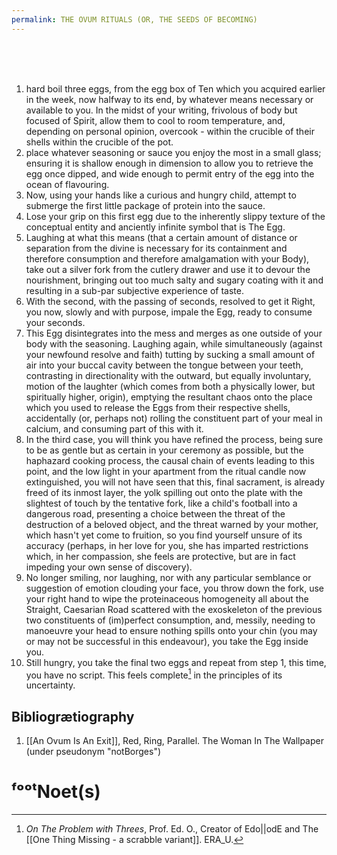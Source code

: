 ```yaml
---
permalink: THE OVUM RITUALS (OR, THE SEEDS OF BECOMING)
---
```

<br><br><br>

1. hard boil three eggs, from the egg box of Ten which you acquired earlier in the week, now halfway to its end, by whatever means necessary or available to you. In the midst of your writing, frivolous of body but focused of Spirit, allow them to cool to room temperature, and, depending on personal opinion, overcook - within the crucible of their shells within the crucible of the pot. 
2. place whatever seasoning or sauce you enjoy the most in a small glass; ensuring it is shallow enough in dimension to allow you to retrieve the egg once dipped, and wide enough to permit entry of the egg into the ocean of flavouring.
4. Now, using your hands like a curious and hungry child, attempt to submerge the first little package of protein into the sauce. 
5. Lose your grip on this first egg due to the inherently slippy texture of the conceptual entity and anciently infinite symbol that is The Egg. 
6. Laughing at what this means (that a certain amount of distance or separation from the divine is necessary for its containment and therefore consumption and therefore amalgamation with your Body), take out a silver fork from the cutlery drawer and use it to devour the nourishment, bringing out too much salty and sugary coating with it and resulting in a sub-par subjective experience of taste. 
7. With the second, with the passing of seconds, resolved to get it Right, you now, slowly and with purpose, impale the Egg, ready to consume your seconds. 
8. This Egg disintegrates into the mess and merges as one outside of your body with the seasoning. Laughing again, while simultaneously (against your newfound resolve and faith) tutting by sucking a small amount of air into your buccal cavity between the tongue between your teeth, contrasting in directionality with the outward, but equally involuntary, motion of the laughter (which comes from both a physically lower, but spiritually higher, origin), emptying the resultant chaos onto the place which you used to release the Eggs from their respective shells, accidentally (or, perhaps not) rolling the constituent part of your meal in calcium, and consuming part of this with it.
9. In the third case, you will think you have refined the process, being sure to be as gentle but as certain in your ceremony as possible, but the haphazard cooking process, the causal chain of events leading to this point, and the low light in your apartment from the ritual candle now extinguished, you will not have seen that this, final sacrament, is already freed of its inmost layer, the yolk spilling out onto the plate with the slightest of touch by the tentative fork, like a child's football into a dangerous road, presenting a choice between the threat of the destruction of a beloved object, and the threat warned by your mother, which hasn't yet come to fruition, so you find yourself unsure of its accuracy (perhaps, in her love for you, she has imparted restrictions which, in her compassion, she feels are protective, but are in fact impeding your own sense of discovery). 
10. No longer smiling, nor laughing, nor with any particular semblance or suggestion of emotion clouding your face, you throw down the fork, use your right hand to wipe the proteinaceous homogeneity all about the Straight, Caesarian Road scattered with the exoskeleton of the previous two constituents of (im)perfect consumption, and, messily, needing to manoeuvre your head to ensure nothing spills onto your chin (you may or may not be successful in this endeavour), you take the Egg inside you. 
11. Still hungry, you take the final two eggs and repeat from step 1, this time, you have no script. This feels complete[^3] in the principles of its uncertainty.


Bibliogrætiography
--

1. [[An Ovum Is An Exit]], Red, Ring, Parallel. The Woman In The Wallpaper (under pseudonym "notBorges")
# ᶠᵒᵒᵗNoet(s)

[^3]: *On The Problem with Threes*, Prof. Ed. O., Creator of Edo||odE and The [[One Thing Missing - a scrabble variant]]. ERA_U.